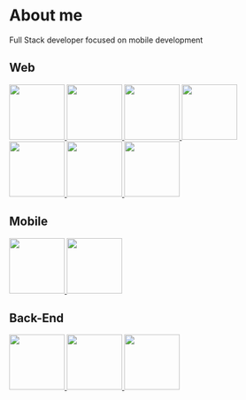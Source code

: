 <h1>About me</h1> 

<p>Full Stack developer focused on mobile development</p>

<h2>Web</h2> 
<p float="left">
  <a href="https://en.wikipedia.org/wiki/HTML5">
    <img src="https://cdn.jsdelivr.net/gh/devicons/devicon/icons/html5/html5-original.svg" width="100" height="100" />  
  </a>
  <a href="https://en.wikipedia.org/wiki/CSS3">
    <img src="https://cdn.jsdelivr.net/gh/devicons/devicon/icons/css3/css3-original.svg" width="100" height="100" />    
  </a>
  <a href="https://en.wikipedia.org/wiki/Sass_(style_sheet_language)">
    <img src="https://cdn.jsdelivr.net/gh/devicons/devicon/icons/sass/sass-original.svg" width="100" height="100" />
  </a>
 
  <a href="https://en.wikipedia.org/wiki/Tailwind_CSS">
    <img src="https://cdn.jsdelivr.net/gh/devicons/devicon@latest/icons/tailwindcss/tailwindcss-original.svg" width="100" height="100" />
  </a>
  <a href="https://en.wikipedia.org/wiki/JavaScript">
    <img src="https://cdn.jsdelivr.net/gh/devicons/devicon/icons/javascript/javascript-original.svg" width="100" height="100" />
  </a>
  <a href="https://en.wikipedia.org/wiki/TypeScript">
    <img src="https://cdn.jsdelivr.net/gh/devicons/devicon/icons/typescript/typescript-original.svg" width="100" height="100" />
  </a>
  <a href="https://en.wikipedia.org/wiki/React_(software)">
     <img src="https://cdn.jsdelivr.net/gh/devicons/devicon/icons/react/react-original.svg" width="100" height="100" />
  </a>  
</p>

<h2>Mobile</h2> 

<p float="left">
  <a href="https://en.wikipedia.org/wiki/Flutter_(software)">
    <img src="https://cdn.jsdelivr.net/gh/devicons/devicon/icons/flutter/flutter-original.svg" width="100" height="100" />
  </a>
  <a href="https://en.wikipedia.org/wiki/React_(software)">
     <img src="https://cdn.jsdelivr.net/gh/devicons/devicon/icons/react/react-original.svg" width="100" height="100" />
  </a>
</p>

<h2>Back-End</h2> 

<p float="left">
  <a href="https://pt.wikipedia.org/wiki/NestJS">
    <img src="https://cdn.jsdelivr.net/gh/devicons/devicon@latest/icons/nestjs/nestjs-original.svg" width="100" height="100" />
  </a>
  <a href="https://en.wikipedia.org/wiki/Node.js">
     <img src="https://cdn.jsdelivr.net/gh/devicons/devicon@latest/icons/nodejs/nodejs-original-wordmark.svg" width="100" height="100" />
  </a>
  <a href="https://en.wikipedia.org/wiki/PostgreSQL">
     <img src="https://cdn.jsdelivr.net/gh/devicons/devicon@latest/icons/postgresql/postgresql-original.svg" width="100" height="100" />
  </a>
</p>
